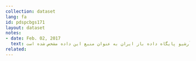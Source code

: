 ```yaml
---
collection: dataset
lang: fa
id: pdspcbgs171
layout: dataset
notes: 
- date: Feb. 02, 2017
  text: قانون بودجه سال ١٣۹۵ کل کشور برگرفته از معاونت برنامه‌ريزی و نظارت راهبردی رئيس جمهور به شابک ۶-۶۷۵-١٧٩-٩٦٤-٩٧٨ (۵ جلد) منتشر شده است. به دلیل موجود نبودن لینک در حال حاضر، آرشیو پایگاه داده باز ایران به عنوان منبع این داده مشخص شده است. <br/><br/> توضیح برای (سازمان صدا و سیمای جمهوری اسلامی ایران) - معادل ریالی مبلغ (۵۰۳۵۹۱۶۴) یورو مربوط به تادیه بدهی سازمان صدا و سیمای جمهوری اسلامی ایران به صندوق توسعه ملی در سرجمع اعتبارات جدول شماره ۸ این قانون دیده شده است.  
related:
---
```

